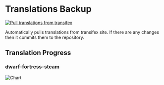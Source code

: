 # Translations Backup

[![Pull translations from transifex](https://github.com/dfint/translations-backup/actions/workflows/pull-translations.yml/badge.svg)](https://github.com/dfint/translations-backup/actions/workflows/pull-translations.yml)

Automatically pulls translations from transifex site. If there are any changes then it commits them to the repository.

## Translation Progress

### dwarf-fortress-steam

![Chart](https://quickchart.io/chart/render/sf-80e905b5-d54e-401f-a4a5-267395b026f9)
<!--
### dwarf-fortress

![Chart](https://quickchart.io/chart/render/sf-eb006fd1-c982-4f19-8c6d-3884f502a584)
-->
